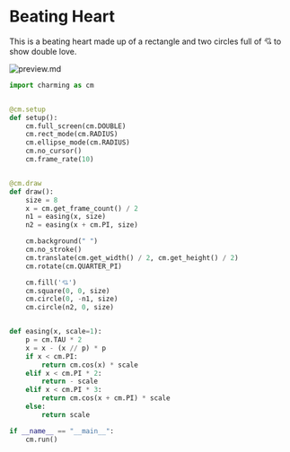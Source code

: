 # Beating Heart

This is a beating heart made up of a rectangle and two circles full of 💘 to show double love.

![preview.md](https://raw.githubusercontent.com/charming-art/public-files/master/example_heart.gif)

```py
import charming as cm


@cm.setup
def setup():
    cm.full_screen(cm.DOUBLE)
    cm.rect_mode(cm.RADIUS)
    cm.ellipse_mode(cm.RADIUS)
    cm.no_cursor()
    cm.frame_rate(10)


@cm.draw
def draw():
    size = 8
    x = cm.get_frame_count() / 2
    n1 = easing(x, size)
    n2 = easing(x + cm.PI, size)

    cm.background(" ")
    cm.no_stroke()
    cm.translate(cm.get_width() / 2, cm.get_height() / 2)
    cm.rotate(cm.QUARTER_PI)

    cm.fill('💘')
    cm.square(0, 0, size)
    cm.circle(0, -n1, size)
    cm.circle(n2, 0, size)


def easing(x, scale=1):
    p = cm.TAU * 2
    x = x - (x // p) * p
    if x < cm.PI:
        return cm.cos(x) * scale
    elif x < cm.PI * 2:
        return - scale
    elif x < cm.PI * 3:
        return cm.cos(x + cm.PI) * scale
    else:
        return scale

if __name__ == "__main__":
    cm.run()
```
